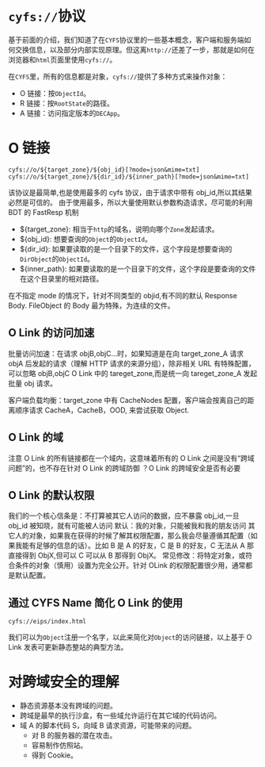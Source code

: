 # `cyfs://`协议

基于前面的介绍，我们知道了在`CYFS`协议里的一些基本概念，客户端和服务端如何交换信息，以及部分内部实现原理。但这离`http://`还差了一步，那就是如何在浏览器和`html`页面里使用`cyfs://`。

在`CYFS`里，所有的信息都是对象，`cyfs://`提供了多种方式来操作对象：

-   O 链接：按`ObjectId`。
-   R 链接：按`RootState`的路径。
-   A 链接：访问指定版本的`DECApp`。

# O 链接

```
cyfs://o/${target_zone}/${obj_id}[?mode=json&mime=txt]
cyfs://o/${target_zone}/${dir_id}/${inner_path}[?mode=json&mime=txt]
```

该协议是最简单,也是使用最多的 cyfs 协议，由于请求中带有 obj_id,所以其结果必然是可信的。
由于使用最多，所以大量使用默认参数构造请求，尽可能的利用 BDT 的 FastResp 机制

-   ${target_zone}: 相当于`http`的域名，说明向哪个`Zone`发起请求。
-   ${obj_id}: 想要查询的`Object`的`ObjectId`。
-   ${dir_id}: 如果要读取的是一个目录下的文件，这个字段是想要查询的`DirObject`的`ObjectId`。
-   ${inner_path}: 如果要读取的是一个目录下的文件，这个字段是要查询的文件在这个目录里的相对路径。

在不指定 mode 的情况下，针对不同类型的 objid,有不同的默认 Response Body. FileObject 的 Body 最为特殊，为连续的文件。

## O Link 的访问加速

批量访问加速：在请求 objB,objC...时，如果知道是在向 target_zone_A 请求 objA 后发起的请求（理解 HTTP 请求的来源分组），除非相关 URL 有特殊配置，可以忽略 objB,objC O Link 中的 tareget_zone,而是统一向 tareget_zone_A 发起批量 obj 请求。

客户端负载均衡：target_zone 中有 CacheNodes 配置，客户端会按离自己的距离顺序请求 CacheA，CacheB，OOD, 来尝试获取 Object.

## O Link 的域

注意 O Link 的所有链接都在一个域内，这意味着所有的 O Link 之间是没有“跨域问题”的，也不存在针对 O Link 的跨域防御
？O Link 的跨域安全是否有必要

## O Link 的默认权限

我们的一个核心信条是：不打算被其它人访问的数据，应不暴露 obj_id,一旦 obj_id 被知晓，就有可能被人访问
默认：我的对象，只能被我和我的朋友访问
其它人的对象，如果我在获得的时候了解其权限配置，那么我会尽量遵循其配置（如果我能有足够的信息的话）。比如 B 是 A 的好友，C 是 B 的好友，C 无法从 A 那直接得到 ObjX,但可以 C 可以从 B 那得到 ObjX。
常见修改：将特定对象，或符合条件的对象（慎用）设置为完全公开。针对 OLink 的权限配置很少用，通常都是默认配置。

## 通过 CYFS Name 简化 O Link 的使用

```
cyfs://eips/index.html
```

我们可以为`Object`注册一个名字，以此来简化对`Object`的访问链接，以上基于 O Link 发表可更新静态整站的典型方法。

# 对跨域安全的理解

-   静态资源基本没有跨域的问题。
-   跨域是最早的执行沙盒，有一些域允许运行在其它域的代码访问。
-   域 A 的脚本代码 S，向域 B 请求资源，可能带来的问题。
    -   对 B 的服务器的潜在攻击。
    -   容易制作仿照站。
    -   得到 Cookie。
